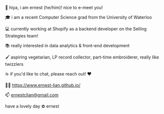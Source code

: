 👋 hiya, i am ernest (he/him)! nice to e-meet you!

🎓 i am a recent Computer Science grad from the University of Waterloo

💻 currently working at Shopify as a backend developer on the Selling Strategies team!

📚 really interested in data analytics & front-end development

🖌️ aspiring vegetarian, LP record collector, part-time embroiderer, really like twizzlers

☕ if you'd like to chat, please reach out! ❤️

👦🏻 https://www.ernest-lian.github.io/

📫 ernestclian@gmail.com

have a lovely day ✿
ernest

<!---
ernest-lian/ernest-lian is a ✨ special ✨ repository because its `README.md` (this file) appears on your GitHub profile.
You can click the Preview link to take a look at your changes.
--->
